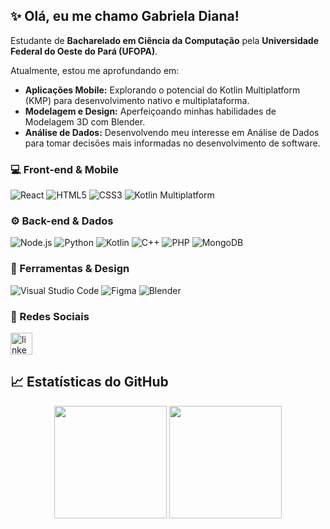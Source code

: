 ## ✨ Olá, eu me chamo Gabriela Diana!

Estudante de **Bacharelado em Ciência da Computação** pela **Universidade Federal do Oeste do Pará (UFOPA)**.

Atualmente, estou me aprofundando em:
* **Aplicações Mobile:** Explorando o potencial do Kotlin Multiplatform (KMP) para desenvolvimento nativo e multiplataforma.
* **Modelagem e Design:** Aperfeiçoando minhas habilidades de Modelagem 3D com Blender.
* **Análise de Dados:** Desenvolvendo meu interesse em Análise de Dados para tomar decisões mais informadas no desenvolvimento de software.

### 💻 Front-end & Mobile
![React](https://img.shields.io/badge/React-20232A?style=for-the-badge&logo=react&logoColor=61DAFB) ![HTML5](https://img.shields.io/badge/HTML5-E34F26?style=for-the-badge&logo=html5&logoColor=white) ![CSS3](https://img.shields.io/badge/CSS3-1572B6?style=for-the-badge&logo=css3&logoColor=white) ![Kotlin Multiplatform](https://img.shields.io/badge/Kotlin_Multiplatform-0095D5?style=for-the-badge&logo=kotlin&logoColor=white)

### ⚙️ Back-end & Dados
![Node.js](https://img.shields.io/badge/Node.js-339933?style=for-the-badge&logo=node.js&logoColor=white) ![Python](https://img.shields.io/badge/Python-3776AB?style=for-the-badge&logo=python&logoColor=white) ![Kotlin](https://img.shields.io/badge/Kotlin-0095D5?style=for-the-badge&logo=kotlin&logoColor=white) ![C++](https://img.shields.io/badge/C++-00599C?style=for-the-badge&logo=cplusplus&logoColor=white) ![PHP](https://img.shields.io/badge/PHP-777BB4?style=for-the-badge&logo=php&logoColor=white) ![MongoDB](https://img.shields.io/badge/MongoDB-47A248?style=for-the-badge&logo=mongodb&logoColor=white)

### 🧰 Ferramentas & Design
![Visual Studio Code](https://img.shields.io/badge/VS_Code-007ACC?style=for-the-badge&logo=visual-studio-code&logoColor=white) ![Figma](https://img.shields.io/badge/Figma-F24E1E?style=for-the-badge&logo=figma&logoColor=white) ![Blender](https://img.shields.io/badge/Blender-F5792A?style=for-the-badge&logo=blender&logoColor=white)

### 📨 Redes Sociais
<div align="left">
  <a href="https://www.linkedin.com/in/gabriela-diana-sena-sousa/" target="_blank">
    <img src="https://img.shields.io/static/v1?message=LinkedIn&logo=linkedin&label=&color=0077B5&logoColor=white&labelColor=&style=for-the-badge" height="35" alt="linkedin logo"  />
  </a>
</div>

## 📈 Estatísticas do GitHub

<div align="center">
  <img height="180em" src="https://github-readme-stats.vercel.app/api?username=GDianaS&show_icons=true&theme=dracula&include_all_commits=true&count_private=true"/>
  <img height="180em" src="https://github-readme-stats.vercel.app/api/top-langs/?username=GDianaS&layout=compact&langs_count=7&theme=dracula"/>
</div>

